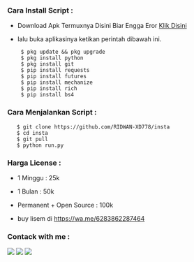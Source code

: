
<h3 align="left">Cara Install Script :</h3>

- Download Apk Termuxnya Disini Biar Engga Eror <a href="https://f-droid.org/repo/com.termux_117.apk">Klik Disini</a>

- lalu buka aplikasinya ketikan perintah dibawah ini.

       $ pkg update && pkg upgrade
       $ pkg install python 
       $ pkg install git
       $ pip install requests 
       $ pip install futures
       $ pip install mechanize
       $ pip install rich
       $ pip install bs4
            
<h3 align="left">Cara Menjalankan Script :</h3>
       
       $ git clone https://github.com/RIDWAN-XD778/insta
       $ cd insta
       $ git pull
       $ python run.py

<h3 align="left">Harga License :</h3>

- 1 Minggu : 25k

- 1 Bulan    : 50k

- Permanent + Open Source : 100k
- buy lisem di https://wa.me/6283862287464

<h3 align="left">Contack with me :</h3>

[![](https://img.shields.io/badge/Github-black?logo=Github&logoColor=black&labelColor=white)](https://github.com/https://github.com/ridwan-xd224) [![](https://img.shields.io/badge/Facebook-blue?logo=Facebook&logoColor=blue&labelColor=white)](https://www.facebook.com/dek.irma.372)
[![](https://img.shields.io/badge/Whatsapp-CHAT-red?logo=Whatsapp&logoColor=Brightgreen&labelColor=white)](https://wa.me/6283862287464?text=Aku+Mau+Beli+Lisensi+)



